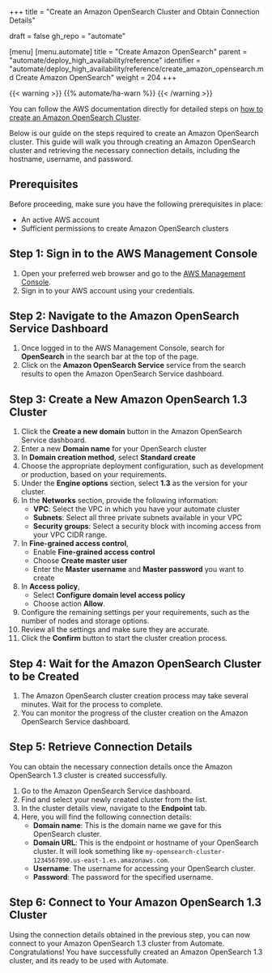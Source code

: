 +++
title = "Create an Amazon OpenSearch Cluster and Obtain Connection Details"

draft = false
gh_repo = "automate"

[menu]
  [menu.automate]
    title = "Create Amazon OpenSearch"
    parent = "automate/deploy_high_availability/reference"
    identifier = "automate/deploy_high_availability/reference/create_amazon_opensearch.md Create Amazon OpenSearch"
    weight = 204
+++

{{< warning >}}
{{% automate/ha-warn %}}
{{< /warning >}}

You can follow the AWS documentation directly for detailed steps on [how to create an Amazon OpenSearch Cluster](https://docs.aws.amazon.com/AmazonRDS/latest/UserGuide/CHAP_GettingStarted.CreatingConnecting.PostgreSQL.html).

Below is our guide on the steps required to create an Amazon OpenSearch cluster. This guide will walk you through creating an Amazon OpenSearch cluster and retrieving the necessary connection details, including the hostname, username, and password.

## Prerequisites

Before proceeding, make sure you have the following prerequisites in place:

- An active AWS account
- Sufficient permissions to create Amazon OpenSearch clusters

## Step 1: Sign in to the AWS Management Console

1. Open your preferred web browser and go to the [AWS Management Console](https://console.aws.amazon.com/).
1. Sign in to your AWS account using your credentials.

## Step 2: Navigate to the Amazon OpenSearch Service Dashboard

1. Once logged in to the AWS Management Console, search for **OpenSearch** in the search bar at the top of the page.
1. Click on the **Amazon OpenSearch Service** service from the search results to open the Amazon OpenSearch Service dashboard.

## Step 3: Create a New Amazon OpenSearch 1.3 Cluster

1. Click the **Create a new domain** button in the Amazon OpenSearch Service dashboard.
1. Enter a new **Domain name** for your OpenSearch cluster
1. In **Domain creation method**, select **Standard create**
1. Choose the appropriate deployment configuration, such as development or production, based on your requirements.
1. Under the **Engine options** section, select **1.3** as the version for your cluster.
1. In the **Networks** section, provide the following information:
   - **VPC**: Select the VPC in which you have your automate cluster
   - **Subnets**: Select all three private subnets available in your VPC
   - **Security groups**: Select a security block with incoming access from your VPC CIDR range.
1. In **Fine-grained access control**,
   - Enable **Fine-grained access control**
   - Choose **Create master user**
   - Enter the **Master username** and **Master password** you want to create
1. In **Access policy**,
   - Select **Configure domain level access policy**
   - Choose action **Allow**.
1. Configure the remaining settings per your requirements, such as the number of nodes and storage options.
1. Review all the settings and make sure they are accurate.
1. Click the **Confirm** button to start the cluster creation process.

## Step 4: Wait for the Amazon OpenSearch Cluster to be Created

1. The Amazon OpenSearch cluster creation process may take several minutes. Wait for the process to complete.
1. You can monitor the progress of the cluster creation on the Amazon OpenSearch Service dashboard.

## Step 5: Retrieve Connection Details

You can obtain the necessary connection details once the Amazon OpenSearch 1.3 cluster is created successfully.

1. Go to the Amazon OpenSearch Service dashboard.
1. Find and select your newly created cluster from the list.
1. In the cluster details view, navigate to the **Endpoint** tab.
1. Here, you will find the following connection details:
   - **Domain name**: This is the domain name we gave for this OpenSearch cluster.
   - **Domain URL**: This is the endpoint or hostname of your OpenSearch cluster. It will look something like `my-opensearch-cluster-1234567890.us-east-1.es.amazonaws.com`.
   - **Username**: The username for accessing your OpenSearch cluster.
   - **Password**: The password for the specified username.

## Step 6: Connect to Your Amazon OpenSearch 1.3 Cluster

Using the connection details obtained in the previous step, you can now connect to your Amazon OpenSearch 1.3 cluster from Automate.
Congratulations! You have successfully created an Amazon OpenSearch 1.3 cluster, and its ready to be used with Automate.
